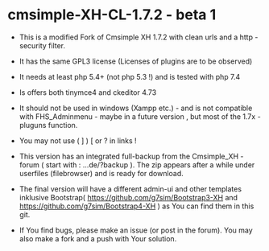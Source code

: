# cmsimple-XH-CL-1.7.2 - beta 1

* This is a  modified  Fork of Cmsimple XH 1.7.2 with clean urls and a http - security filter.

* It has the same GPL3  license (Licenses of plugins are to be observed)

* It needs at least php 5.4+ (not php 5.3 !)  and is tested with php 7.4

* Is offers both tinymce4 and ckeditor 4.73 

* It should not be used in windows (Xampp etc.) -  and is not compatible with FHS_Adminmenu - maybe in a future version , but most of the 1.7x - pluguns function.

* You may not use ( ] ) [ or ? in links !

* This version has an integrated full-backup from the Cmsimple_XH - forum ( start with : ...de/?backup ). The zip  appears after a while under userfiles (filebrowser) and is ready for download.

* The final version will have a different admin-ui and other templates inklusive 
        Bootstrap( https://github.com/g7sim/Bootstrap3-XH  and https://github.com/g7sim/Bootstrap4-XH ) as You can find them in this git.

* If You find bugs, please make an issue (or post in the forum). You may also make a fork and a push with Your solution.

